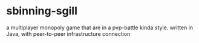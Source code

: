 # sbinning-sgill
a multiplayer monopoly game that are in a pvp-battle kinda style. written in Java, with peer-to-peer infrastructure connection
